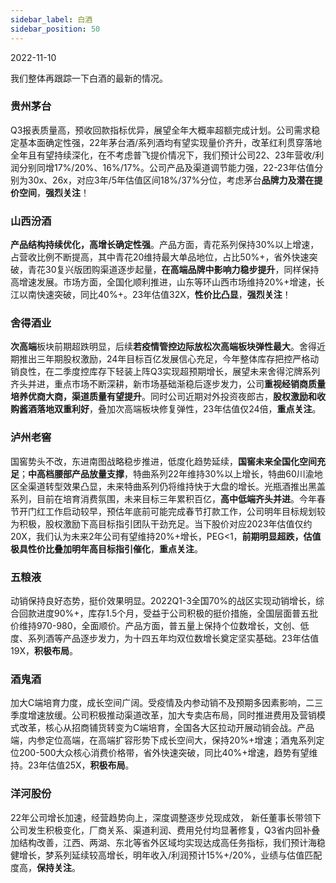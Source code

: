 ```yaml
---
sidebar_label: 白酒
sidebar_position: 50
---
```


2022-11-10

我们整体再跟踪一下白酒的最新的情况。

### 贵州茅台

Q3报表质量高，预收回款指标优异，展望全年大概率超额完成计划。公司需求稳定基本面确定性强，22年茅台酒/系列酒均有望实现量价齐升，改革红利贯穿落地全年且有望持续深化，在不考虑普飞提价情况下，我们预计公司22、23年营收/利润分别同增17%/20%、16%/17%。公司产品及渠道调节能力强，22-23年估值分别为30x、26x，对应3年/5年估值区间18%/37%分位，考虑茅台**品牌力及潜在提价空间**，**强烈关注**！

### 山西汾酒

**产品结构持续优化，高增长确定性强**。产品方面，青花系列保持30%以上增速，占营收比例不断提高，其中青花20维持最大单品地位，占比50%+，省外快速突破，青花30复兴版团购渠道逐步起量，**在高端品牌中影响力稳步提升**，同样保持高增速发展。市场方面，全国化顺利推进，山东等环山西市场维持20%+增速，长江以南快速突破，同比40%+。23年估值32X，**性价比凸显**，**强烈关注**！

### 舍得酒业

**次高端**板块前期超跌明显，后续**若疫情管控边际放松次高端板块弹性最大**。舍得近期推出三年期股权激励，24年目标百亿发展信心充足，今年整体库存把控严格动销良性，在二季度控库存下轻装上阵Q3实现超预期增长，展望未来舍得沱牌系列齐头并进，重点市场不断深耕，新市场基础渐稳后逐步发力，公司**重视经销商质量培养优商大商，渠道质量有望提升**。同时公司近期对外投资夜郎古，**股权激励和收购酱酒落地双重利好**，叠加次高端板块修复弹性，23年估值仅24倍，**重点关注**。

### 泸州老窖

国窖势头不改，东进南图战略稳步推进，低度化趋势延续，**国窖未来全国化空间充足**；**中高档腰部产品放量支撑**，特曲系列22年维持30%以上增长，特曲60川渝地区全渠道转型效果凸显，未来特曲系列仍将维持快于大盘的增长。光瓶酒推出黑盖系列，目前在培育消费氛围，未来目标三年累积百亿，**高中低端齐头并进**。今年春节开门红工作启动较早，预估年底前可能完成春节打款工作，公司明年目标规划较为积极，股权激励下高目标指引团队干劲充足。当下股价对应2023年估值仅约20X，我们认为未来2年公司有望维持20%+增长，PEG<1，**前期明显超跌，估值极具性价比叠加明年高目标指引催化**，**重点关注**。

### 五粮液

动销保持良好态势，挺价效果明显。2022Q1-3全国70%的战区实现动销增长，综合回款进度90%+，库存1.5个月，受益于公司积极的挺价措施，全国层面普五批价维持970-980，全面顺价。产品方面，普五量上保持个位数增长，文创、低度、系列酒等产品逐步发力，为十四五年均双位数增长奠定坚实基础。23年估值19X，**积极布局**。

### 酒鬼酒

加大C端培育力度，成长空间广阔。受疫情及内参动销不及预期多因素影响，二三季度增速放缓。公司积极推动渠道改革，加大专卖店布局，同时推进费用及营销模式改革，核心从招商铺货转变为C端培育，全国各大区拉动开展动销会战。产品端，内参定位高端，在高端扩容形势下成长空间大，保持20%+增速；酒鬼系列定位200-500大众核心消费价格带，省外快速突破，同比40%+增速，趋势有望维持。23年估值25X，**积极布局**。

### 洋河股份

22年公司增长加速，经营趋势向上，深度调整逐步兑现成效， 新任董事长带领下公司发生积极变化，厂商关系、渠道利润、费用兑付均显著修复，Q3省内回补叠加结构改善，江西、两湖、东北等省外区域均实现达成高任务指标，我们预计海稳健增长，梦系列延续较高增长，明年收入/利润预计15%+/20%，业绩与估值匹配度高，**保持关注**。